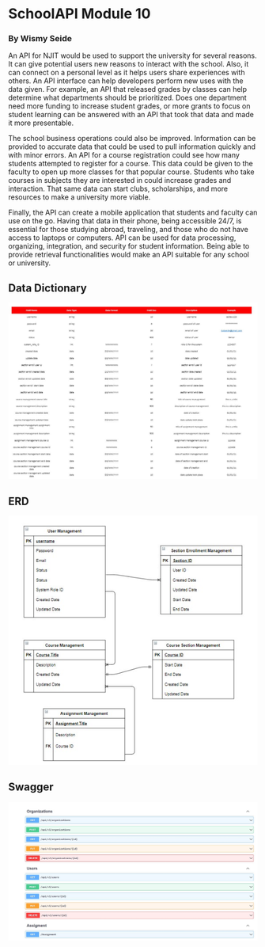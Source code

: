 # SchoolAPI Module 10
### By Wismy Seide

An API for NJIT would be used to support the university for several reasons.  It can give potential users new reasons to interact with the school.  Also, it can connect on a personal level as it helps users share experiences with others.  An API interface can help developers perform new uses with the data given.  For example, an API that released grades by classes can help determine what departments should be prioritized.  Does one department need more funding to increase student grades, or more grants to focus on student learning can be answered with an API that took that data and made it more presentable.

The school business operations could also be improved.  Information can be provided to accurate data that could be used to pull information quickly and with minor errors.  An API for a course registration could see how many students attempted to register for a course.  This data could be given to the faculty to open up more classes for that popular course.  Students who take courses in subjects they are interested in could increase grades and interaction. That same data can start clubs, scholarships, and more resources to make a university more viable.

Finally, the API can create a mobile application that students and faculty can use on the go.  Having that data in their phone, being accessible 24/7, is essential for those studying abroad, traveling, and those who do not have access to laptops or computers.  API can be used for data processing, organizing, integration, and security for student information.  Being able to provide retrieval functionalities would make an API suitable for any school or university.


## Data Dictionary

![Screenshot](/Capture.jfif)

## ERD

![Screenshot2](/erd.jpg)

## Swagger

![Screenshot3](/swagger.JPG)
